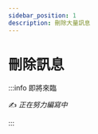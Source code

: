 ```yaml
---
sidebar_position: 1
description: 刪除大量訊息
---
```


# 刪除訊息

<head>
  <title>刪除大量訊息</title>
</head>

:::info 即將來臨

✍️ _正在努力編寫中_

:::
